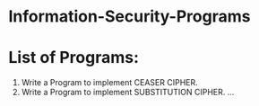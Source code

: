 # Information-Security-Programs

<h1> List of Programs: </h1>

1) Write a Program to implement CEASER CIPHER.
2) Write a Program to implement SUBSTITUTION CIPHER.
...
